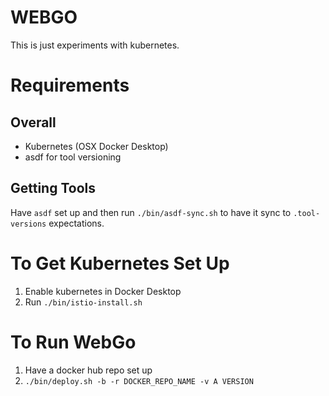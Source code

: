 # WEBGO

This is just experiments with kubernetes.

# Requirements

## Overall

 - Kubernetes (OSX Docker Desktop)
 - asdf for tool versioning
 
## Getting Tools

Have `asdf` set up and then run `./bin/asdf-sync.sh` to have it sync to `.tool-versions` expectations.
 
# To Get Kubernetes Set Up

 1. Enable kubernetes in Docker Desktop
 2. Run `./bin/istio-install.sh`
 
 
# To Run WebGo

 1. Have a docker hub repo set up
 2. `./bin/deploy.sh -b -r DOCKER_REPO_NAME -v A VERSION`
